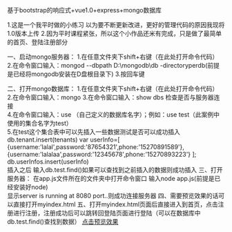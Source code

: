 基于bootstrap的响应式+vue1.0+express+mongo数据库 

1.这是一个我平时做的小练习 以为要不断更新改进，更好的管理代码的原因我现将1.0版本上传 
2.因为平时课程紧张，所以这个小作品还米有完成，只是做了最简单的首页、登陆注册部分

一、启动mongo服务器：
	1.在任意文件夹下shift+右键（在此处打开命令代码）                             
	2.在命令窗口输入：mongod --dbpath D:\mongodb\db -directoryperdb(前提是已经将mongodb安装在D盘根目录下) 
	3.按回车键 

二、打开mongo数据库：
	1.在任意文件夹下shift+右键（在此处打开命令代码） 
	2.在命令窗口输入：mongo 
	3.在命令窗口输入：show dbs 检查是否与服务器连接                   
	4.在命令窗口输入：use （自己定义的数据库名字）；例如：use test（此案例中使用的集合名字为test）                  
	5.在test这个集合表中可以先插入一些数据测试是否可以成功插入 db.tenant.insert(tenants) 
	var userInfo=[ {username:'lalal',password:'87654321',phone:'15270891589'}, 	
					{username:'lalalaa',password:'12345678',phone:'15270893223'} ];
	 db.userInfos.insert(userInfo)                    
	插入之后 输入db.test.find()如果可以查找到之前插入的数据则成功插入 
三、打开服务器：
	在app.js文件所在的文件夹中打开命令窗口 输入node app.js(前提是已经安装好node)              
	显示server is running at 8080 port..则成功连接服务器 
四、需要预览效果的话可以直接打开myindex.html 
五、打开myindex.html页面后直接进入到首页，点击注册进行注册，注册成功后可以跳转回登陆页面进行登陆（可以在数据库中db.test.find()查找到数据）
<a href=" https://chenjuanmemeda.github.io/simple-personal-blog/client/myindex.html">点击预览效果</a>

